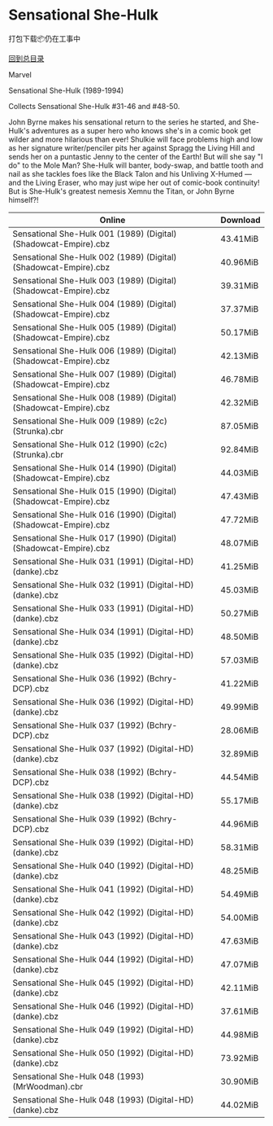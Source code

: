 # Sensational She-Hulk

打包下载📦仍在工事中

[回到总目录](/Catalogs.md)

Marvel

Sensational She-Hulk (1989-1994)

Collects Sensational She-Hulk #31-46 and #48-50.



John Byrne makes his sensational return to the series he started, and She-Hulk's adventures as a super hero who knows she's in a comic book get wilder and more hilarious than ever! Shulkie will face problems high and low as her signature writer/penciler pits her against Spragg the Living Hill and sends her on a puntastic Jenny to the center of the Earth! But will she say "I do" to the Mole Man? She-Hulk will banter, body-swap, and battle tooth and nail as she tackles foes like the Black Talon and his Unliving X-Humed — and the Living Eraser, who may just wipe her out of comic-book continuity! But is She-Hulk's greatest nemesis Xemnu the Titan, or John Byrne himself?!





Online | Download
--- | ---
Sensational She-Hulk 001 (1989) (Digital) (Shadowcat-Empire).cbz | 43.41MiB
Sensational She-Hulk 002 (1989) (Digital) (Shadowcat-Empire).cbz | 40.96MiB
Sensational She-Hulk 003 (1989) (Digital) (Shadowcat-Empire).cbz | 39.31MiB
Sensational She-Hulk 004 (1989) (Digital) (Shadowcat-Empire).cbz | 37.37MiB
Sensational She-Hulk 005 (1989) (Digital) (Shadowcat-Empire).cbz | 50.17MiB
Sensational She-Hulk 006 (1989) (Digital) (Shadowcat-Empire).cbz | 42.13MiB
Sensational She-Hulk 007 (1989) (Digital) (Shadowcat-Empire).cbz | 46.78MiB
Sensational She-Hulk 008 (1989) (Digital) (Shadowcat-Empire).cbz | 42.32MiB
Sensational She-Hulk 009 (1989) (c2c) (Strunka).cbr | 87.05MiB
Sensational She-Hulk 012 (1990) (c2c) (Strunka).cbr | 92.84MiB
Sensational She-Hulk 014 (1990) (Digital) (Shadowcat-Empire).cbz | 44.03MiB
Sensational She-Hulk 015 (1990) (Digital) (Shadowcat-Empire).cbz | 47.43MiB
Sensational She-Hulk 016 (1990) (Digital) (Shadowcat-Empire).cbz | 47.72MiB
Sensational She-Hulk 017 (1990) (Digital) (Shadowcat-Empire).cbz | 48.07MiB
Sensational She-Hulk 031 (1991) (Digital-HD) (danke).cbz | 41.25MiB
Sensational She-Hulk 032 (1991) (Digital-HD) (danke).cbz | 45.03MiB
Sensational She-Hulk 033 (1991) (Digital-HD) (danke).cbz | 50.27MiB
Sensational She-Hulk 034 (1991) (Digital-HD) (danke).cbz | 48.50MiB
Sensational She-Hulk 035 (1992) (Digital-HD) (danke).cbz | 57.03MiB
Sensational She-Hulk 036 (1992) (Bchry-DCP).cbz | 41.22MiB
Sensational She-Hulk 036 (1992) (Digital-HD) (danke).cbz | 49.99MiB
Sensational She-Hulk 037 (1992) (Bchry-DCP).cbz | 28.06MiB
Sensational She-Hulk 037 (1992) (Digital-HD) (danke).cbz | 32.89MiB
Sensational She-Hulk 038 (1992) (Bchry-DCP).cbz | 44.54MiB
Sensational She-Hulk 038 (1992) (Digital-HD) (danke).cbz | 55.17MiB
Sensational She-Hulk 039 (1992) (Bchry-DCP).cbz | 44.96MiB
Sensational She-Hulk 039 (1992) (Digital-HD) (danke).cbz | 58.31MiB
Sensational She-Hulk 040 (1992) (Digital-HD) (danke).cbz | 48.25MiB
Sensational She-Hulk 041 (1992) (Digital-HD) (danke).cbz | 54.49MiB
Sensational She-Hulk 042 (1992) (Digital-HD) (danke).cbz | 54.00MiB
Sensational She-Hulk 043 (1992) (Digital-HD) (danke).cbz | 47.63MiB
Sensational She-Hulk 044 (1992) (Digital-HD) (danke).cbz | 47.07MiB
Sensational She-Hulk 045 (1992) (Digital-HD) (danke).cbz | 42.11MiB
Sensational She-Hulk 046 (1992) (Digital-HD) (danke).cbz | 37.61MiB
Sensational She-Hulk 049 (1992) (Digital-HD) (danke).cbz | 44.98MiB
Sensational She-Hulk 050 (1992) (Digital-HD) (danke).cbz | 73.92MiB
Sensational She-Hulk 048 (1993) (MrWoodman).cbr | 30.90MiB
Sensational She-Hulk 048 (1993) (Digital-HD) (danke).cbz | 44.02MiB